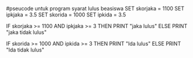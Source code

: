 #pseucode untuk program syarat lulus beasiswa
SET skorjaka = 1100
SET ipkjaka = 3.5
SET skorida = 1000
SET ipkida = 3.5

IF skorjaka >= 1100 AND ipkjaka >= 3 THEN
    PRINT "jaka lulus"
ELSE
    PRINT "jaka tidak lulus"

IF skorida >= 1000 AND ipkida >= 3 THEN
    PRINT "Ida lulus"
ELSE
    PRINT "Ida tidak lulus"